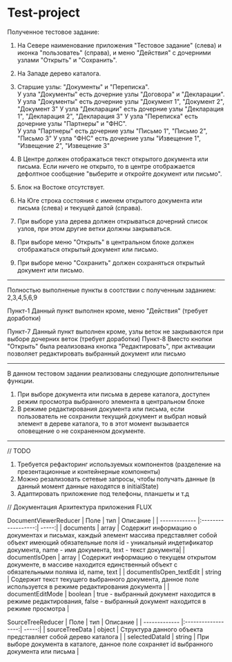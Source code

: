 # Test-project
Полученное тестовое задание:
1) На Севере наименование приложения "Тестовое задание" (слева) и иконка "пользоватеь" (справа), и меню "Действия" с дочерними узлами "Открыть" и "Сохранить". 
2) На Западе дерево каталога.  
3) Старшие узлы: "Документы" и "Переписка".  
  У узла "Документы" есть дочерние узлы "Договора" и "Декларации".  
  У узла "Документы" есть дочерние узлы "Документ 1", "Документ 2", "Документ 3" 
  У узла "Декларации" есть дочерние узлы "Декларация 1", "Декларация 2", "Декларация 3" 
  У узла "Переписка" есть дочерние узлы "Партнеры" и "ФНС".  
  У узла "Партнеры" есть дочерние узлы "Письмо 1", "Письмо 2", "Письмо 3" 
  У узла "ФНС" есть дочерние узлы "Извещение 1", "Извещение 2", "Извещение 3" 
    
4) В Центре должен отображаться текст открытого документа или письма. Если ничего не открыто, то в центре отображается дефолтное сообщение "выберите и откройте документ или письмо". 
5) Блок на Востоке отсутствует. 
6) На Юге строка состояния с именем открытого документа или письма (слева) и текущей датой (справа).   
7) При выборе узла дерева должен открываться дочерний список узлов, при этом другие ветки должны закрываться. 
8) При выборе меню "Открыть" в центральном блоке должен отображаться открытый документ или письмо. 
9) При выборе меню "Сохранить" должен сохраняться открытый документ или письмо.
___________________________________________________________________________________________
Полностью выполненые пункты в соотствии с полученным заданием: 
2,3,4,5,6,9

Пункт-1 Данный пункт выполнен кроме, меню "Действия" (требует доработки)

Пункт-7 Данный пункт выполнен кроме, узлы веток не закрываются при выборе дочерних веток (требует доработки)
Пункт-8 Вместо кнопки "Открыть" была реализована кнопка "Редактировать", при активации позволяет редактировать выбранный документ или письмо

___________________________________________________________________________________________

В данном тестовом задании реализованы следующие дополнительные функции.

1) При выборе документа или письма в дереве каталога, доступен режим просмотра выбранного элемента в центральном блоке
2) В режиме редактирования документа или письма, если пользователь не сохранили текущий документ и выбрал новый элемент в дереве каталога, то в этот момент вызывается оповещение о не сохраненном документе.
___________________________________________________________________________________________

// TODO

1) Требуется рефакторинг используемых компонентов (разделение на презентационные и контейнерные компоненты)
2) Можно резализовать сетевые запросы, чтобы получать данные (в данный момент данные находятся в initialState)
3) Адаптировать приложение под телефоны, планшеты и т.д

// Документация
Архитектура приложения FLUX

DocumentViewerReducer
| Поле      | тип               | Описание |
| ------------- |:------------------:| -----:|
| documents     | array    | Содержит информацию о документах и письмах, каждый элемент массива представляет собой объект имеющий обязательные поля id - уникальный индетификатор документа, name - имя документа, text - текст документа|
| documentIsOpen | array    | Содержит информацию о текущем открытом документе, в массиве находится единственный объект с обязательными поляма id, name, text |
| documentIsOpen_textEdit | string | Содержит текст текущего выбранного документа, данное поле используется в режиме редактирования документа |
| documentEditMode | boolean | true - выбранный документ находится в режиме редактирования, false - выбранный документ находится в режиме просмотра |

SourceTreeReducer
| Поле      | тип               | Описание |
| ------------- |:------------------:| -----:|
| sourceTreeData | object | Структура данного объекта представляет собой дерево каталога |
| selectedDataId | string | При выборе документа в каталоге, данное поле сохраняет id выбранного документа или письма |
